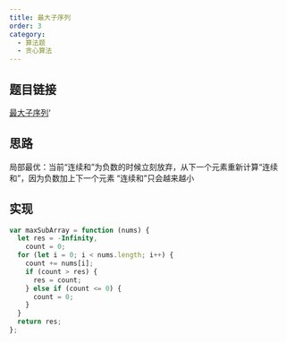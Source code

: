 ```yaml
---
title: 最大子序列
order: 3
category:
  - 算法题
  - 贪心算法
---
```


## 题目链接

[最大子序列](https://leetcode.cn/problems/maximum-subarray/description/)‘

## 思路

局部最优：当前“连续和”为负数的时候立刻放弃，从下一个元素重新计算“连续和”，因为负数加上下一个元素 “连续和”只会越来越小

## 实现

```js
var maxSubArray = function (nums) {
  let res = -Infinity,
    count = 0;
  for (let i = 0; i < nums.length; i++) {
    count += nums[i];
    if (count > res) {
      res = count;
    } else if (count <= 0) {
      count = 0;
    }
  }
  return res;
};
```
